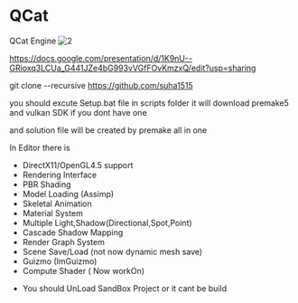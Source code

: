 # QCat
QCat Engine
![2](https://user-images.githubusercontent.com/44773554/131804867-3be8dda8-2206-4032-bce0-cb316bca4c40.PNG)

https://docs.google.com/presentation/d/1K9nU--GRioxq3LCUa_G441JZe4bG993vVGfFOvKmzxQ/edit?usp=sharing

git clone --recursive https://github.com/suha1515

you should excute Setup.bat file in scripts folder
it will download premake5 and vulkan SDK if you dont have one

and solution file will be created by premake all in one

In Editor 
there is 
 - DirectX11/OpenGL4.5 support 
 - Rendering Interface
 - PBR Shading
 - Model Loading (Assimp)
 - Skeletal Animation
 - Material System
 - Multiple Light,Shadow(Directional,Spot,Point)
 - Cascade Shadow Mapping
 - Render Graph System
 - Scene Save/Load (not now dynamic mesh save)
 - Guizmo (ImGuizmo)
 - Compute Shader ( Now workOn)
* You should UnLoad SandBox Project or it cant be build 
